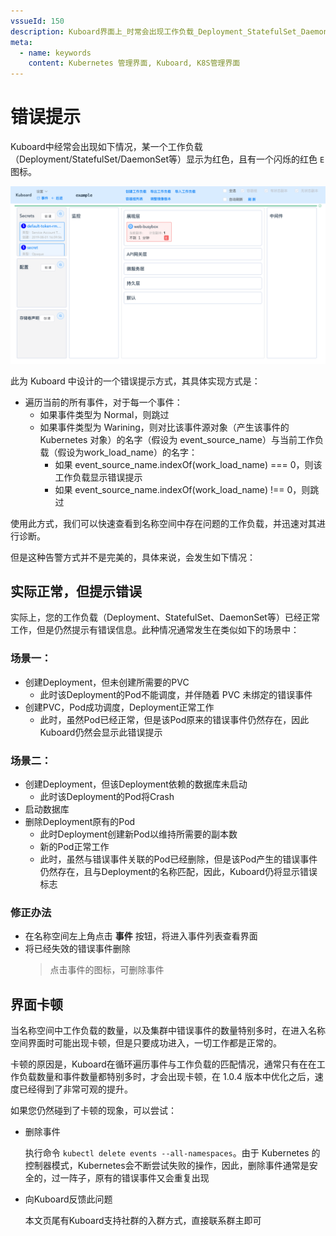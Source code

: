 ```yaml
---
vssueId: 150
description: Kuboard界面上_时常会出现工作负载_Deployment_StatefulSet_DaemonSet_等为红色_且带一个红色E图标的情况_本文解释了该图标的含义以及如何清理
meta:
  - name: keywords
    content: Kubernetes 管理界面, Kuboard, K8S管理界面
---
```


# 错误提示

<AdSenseTitle/>

Kuboard中经常会出现如下情况，某一个工作负载（Deployment/StatefulSet/DaemonSet等）显示为红色，且有一个闪烁的红色 `E` 图标。

![image-20191108220746427](./warning.assets/image-20191108220746427.png)

此为 Kuboard 中设计的一个错误提示方式，其具体实现方式是：
* 遍历当前的所有事件，对于每一个事件：
  * 如果事件类型为 Normal，则跳过
  * 如果事件类型为 Warining，则对比该事件源对象（产生该事件的Kubernetes 对象）的名字（假设为 event_source_name）与当前工作负载（假设为work_load_name）的名字：
    * 如果 event_source_name.indexOf(work_load_name) === 0，则该工作负载显示错误提示
    * 如果 event_source_name.indexOf(work_load_name) !== 0，则跳过

使用此方式，我们可以快速查看到名称空间中存在问题的工作负载，并迅速对其进行诊断。

但是这种告警方式并不是完美的，具体来说，会发生如下情况：

## 实际正常，但提示错误

实际上，您的工作负载（Deployment、StatefulSet、DaemonSet等）已经正常工作，但是仍然提示有错误信息。此种情况通常发生在类似如下的场景中：

### 场景一：

* 创建Deployment，但未创建所需要的PVC
  * 此时该Deployment的Pod不能调度，并伴随着 PVC 未绑定的错误事件
* 创建PVC，Pod成功调度，Deployment正常工作
  * 此时，虽然Pod已经正常，但是该Pod原来的错误事件仍然存在，因此Kuboard仍然会显示此错误提示

### 场景二：

* 创建Deployment，但该Deployment依赖的数据库未启动
  * 此时该Deployment的Pod将Crash
* 启动数据库
* 删除Deployment原有的Pod
  * 此时Deployment创建新Pod以维持所需要的副本数
  * 新的Pod正常工作
  * 此时，虽然与错误事件关联的Pod已经删除，但是该Pod产生的错误事件仍然存在，且与Deployment的名称匹配，因此，Kuboard仍将显示错误标志

### 修正办法

* 在名称空间左上角点击 **事件** 按钮，将进入事件列表查看界面
* 将已经失效的错误事件删除
  > 点击事件的图标，可删除事件

## 界面卡顿

当名称空间中工作负载的数量，以及集群中错误事件的数量特别多时，在进入名称空间界面时可能出现卡顿，但是只要成功进入，一切工作都是正常的。

卡顿的原因是，Kuboard在循环遍历事件与工作负载的匹配情况，通常只有在在工作负载数量和事件数量都特别多时，才会出现卡顿，在 1.0.4 版本中优化之后，速度已经得到了非常可观的提升。

如果您仍然碰到了卡顿的现象，可以尝试：
* 删除事件
  
  执行命令 `kubectl delete events --all-namespaces`。由于 Kubernetes 的控制器模式，Kubernetes会不断尝试失败的操作，因此，删除事件通常是安全的，过一阵子，原有的错误事件又会重复出现

* 向Kuboard反馈此问题

  本文页尾有Kuboard支持社群的入群方式，直接联系群主即可
